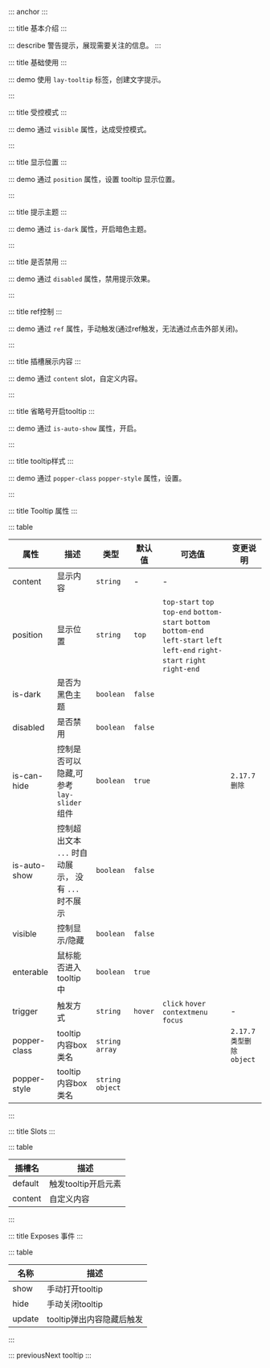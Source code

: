 ::: anchor
:::

::: title 基本介绍
:::

::: describe 警告提示，展现需要关注的信息。
:::

::: title 基础使用
:::

::: demo 使用 `lay-tooltip` 标签，创建文字提示。

<template>
  <lay-tooltip content="假装这里有文字提示" trigger="click">
    <lay-button>提示信息</lay-button>
  </lay-tooltip>
</template>
:::

::: title 受控模式
:::

::: demo 通过 `visible` 属性，达成受控模式。

<template>
    <lay-space>
      <lay-tooltip :visible="visible" trigger="click" content="假装这里有文字提示" >
        <lay-button>提示信息</lay-button>
      </lay-tooltip>
      <lay-switch v-model="visible"></lay-switch>
    </lay-space>
</template>

<script setup>
import { ref } from 'vue';

const visible = ref(false)
</script>

:::

::: title 显示位置
:::

::: demo 通过 `position` 属性，设置 tooltip 显示位置。

<template>
  <div class="tooltip-base-content">
    <div class="row center">
      <lay-tooltip position="top-start" content="上边-开始-上边-开始-上边-开始">
        <lay-button>top-start</lay-button>
      </lay-tooltip>
      <lay-tooltip position="top"  content="上边">
        <lay-button>top</lay-button>
      </lay-tooltip>
      <lay-tooltip position="top-end"  content="上边-结束-上边-结束-上边-结束">
        <lay-button>top-end</lay-button>
      </lay-tooltip>
    </div>
    <div class="row">
      <lay-tooltip position="left-start" content="左边-开始">
        <lay-button>left-start</lay-button>
      </lay-tooltip>
      <lay-tooltip position="right-start" content="右边-开始">
        <lay-button>right-start</lay-button>
      </lay-tooltip>
    </div>
    <div class="row">
      <lay-tooltip position="left" content="左边">
        <lay-button>left</lay-button>
      </lay-tooltip>
      <lay-tooltip position="right" content="右边">
        <lay-button>right</lay-button>
      </lay-tooltip>
    </div>
    <div class="row">
      <lay-tooltip position="left-end" content="左边-开始">
        <lay-button>left-end</lay-button>
      </lay-tooltip>
      <lay-tooltip position="right-end" content="右边-结束">
        <lay-button>right-end</lay-button>
      </lay-tooltip>
    </div>
    <div class="row center">
      <lay-tooltip position="bottom-start" content="下边-开始">
        <lay-button>bottom-start</lay-button>
      </lay-tooltip>
      <lay-tooltip position="bottom"  content="下边">
        <lay-button>bottom</lay-button>
      </lay-tooltip>
      <lay-tooltip position="bottom-end"  content="下边-结束">
        <lay-button>bottom-end</lay-button>
      </lay-tooltip>
    </div>
  </div>
</template>

<style>
  .tooltip-base-content .row{
    display: flex;
    align-items: center;
    justify-content: space-between;
  }

  .tooltip-base-content .center{
    justify-content: center;
  }

  .custom-popper-class{
    border-color: red;
  }
</style>
:::

::: title 提示主题
:::

::: demo 通过 `is-dark` 属性，开启暗色主题。

<template>
  <lay-space>
    <lay-tooltip content="不明白是是非非，只知我不会不在。" :is-dark="isDark">
      <lay-button >tooltip</lay-button>
    </lay-tooltip>
    <lay-switch v-model="isDark"></lay-switch>
  </lay-space>
</template>

<script setup>
import { ref } from "vue";

const isDark = ref(false);
</script>
:::

::: title 是否禁用
:::

::: demo 通过 `disabled` 属性，禁用提示效果。

<template>
  <lay-space>
    <lay-tooltip :content="content" :disabled="!disabled">
      <lay-button>提示信息</lay-button>
    </lay-tooltip>
    <lay-switch v-model="disabled" onswitch-text="启用"  unswitch-text="禁用"></lay-switch>
  </lay-space>
</template>

<script setup>
import { ref } from 'vue';

const contentArr = [
  "不明白是是非非，只知我不会不在。",
  "千山万水，去程是你，归程也是你。",
  "一约既定，万山无阻。",
  "时光都淡了，我还伴着你。",
  "只问深情，不问西东。",
  "感谢曾经在我身边的，一直在我身边。",
  "经年再相逢，魂梦与子同。"
];

const rendonCotent = function(){
  return contentArr[Math.floor(Math.random() * contentArr.length)];
};

const content = ref(rendonCotent())

const disabled = ref(true)

setInterval(()=> content.value =  rendonCotent(), 1000)
</script>
:::

::: title ref控制
:::

::: demo 通过 `ref` 属性，手动触发(通过ref触发，无法通过点击外部关闭)。

<template>
  <lay-space>
    <lay-button @click="onShow">打开</lay-button>
    <lay-button @click="onHide">关闭</lay-button>
    <lay-button @click="onUpdate">更新位置</lay-button>
    <lay-tooltip :content="content1" ref="tooltipRef">
      <lay-button>提示信息</lay-button>
    </lay-tooltip>
  </lay-space>
</template>

<script setup>
import { ref } from 'vue';

const content1 = ref('提示信息提示信息提示信息提示信息')
const tooltipRef = ref()

const onShow = () => {
  tooltipRef.value.show()
}
const onHide = () => {
  tooltipRef.value.hide()
}
const onUpdate = () => {
  tooltipRef.value.update()
}
</script>
:::

::: title 插槽展示内容
:::

::: demo 通过 `content` slot，自定义内容。

<template>
  <lay-tooltip trigger="click">
    <lay-button>展示内容</lay-button>
    <template #content >
      <lay-table
        style="width: 800px;"
        :page="page" 
        :resize="true"
        :height="'100%'"
        :columns="columns" 
        :loading="loading"
        :default-toolbar="true"
        :data-source="dataSource" 
        v-model:selected-keys="selectedKeys"  
        @change="change"
        @sortChange="sortChange"
      >
        <template #status="{ row }">
          <lay-switch :model-value="row.status" @change="changeStatus($event , row)"></lay-switch>
        </template>
        <template v-slot:toolbar>
          <lay-button size="sm" type="primary">新增</lay-button>
          <lay-button size="sm" @click="remove">删除</lay-button>
        </template>
        <template v-slot:operator="{ row }">
          <lay-button size="xs" type="primary">编辑</lay-button>
          <lay-button size="xs">查看</lay-button>
        </template>
      </lay-table>
    </template>
  </lay-tooltip>
</template>

<script setup>
import { ref, watch, reactive } from 'vue';
import { layer } from '@layui/layui-vue';

const loading = ref(false);

    const selectedKeys = ref([]);

    const page = reactive({ current: 1, limit: 10, total: 100 });

    const columns = ref([
      { title:"选项", width: "55px", type: "checkbox", fixed: "left" },
      { title:"编号", width: "80px", key:"id", fixed: "left", sort: "desc" },
      { title:"姓名", width: "80px", key:"name", sort: "desc" },
      { title:"状态", width: "180px", key:"status", customSlot: "status"},
      { title:"邮箱", width: "120px", key:"email" },
      { title:"性别", width: "80px", key:"sex" },
      { title:"年龄", width: "80px", key:"age", totalRow: true},
      { title:"城市", width: "120px", key:"city" },
      { title:"签名", width: "260px", key:"remark" },
      { title:"隐藏", width: "260px", key:"hide", hide: true, totalRow: "自定义" },
      { title:"时间", width: "120px", key:"joinTime"},
      { title:"操作", width: "150px", customSlot:"operator", key:"operator", fixed: "right", ignoreExport: true }
    ]);

    const change = (page) => {
      loading.value = true;
      setTimeout(() => {
        dataSource.value = loadDataSource(page.current, page.limit);
        loading.value = false;
      }, 1000);
    }

    const sortChange = (key, sort) => {
      layer.msg(`字段${key} - 排序${sort}, 你可以利用 sort-change 实现服务端排序`)
    }

    const dataSource = ref([
      {id:"1", name:"张三1", email: "test@qq.com", sex: "男", city: "浙江杭州", age:"18",remark: '花开堪折直须折,莫待无花空折枝.', joinTime: "2022-02-09", status: true},
      {id:"2", name:"张三2", email: "test@qq.com", sex: "男", city: "浙江杭州", age:"20",remark: '花开堪折直须折,莫待无花空折枝.', joinTime: "2022-02-09", status: true},
      {id:"3", name:"张三3", email: "test@qq.com", sex: "男", city: "浙江杭州", age:"20",remark: '花开堪折直须折,莫待无花空折枝.', joinTime: "2022-02-09", status: true},
      {id:"4", name:"张三4", email: "test@qq.com", sex: "男", city: "浙江杭州", age:"20",remark: '花开堪折直须折,莫待无花空折枝.', joinTime: "2022-02-09", status: true},
      {id:"5", name:"张三5", email: "test@qq.com", sex: "男", city: "浙江杭州", age:"20",remark: '花开堪折直须折,莫待无花空折枝.', joinTime: "2022-02-09", status: true},
      {id:"6", name:"张三6", email: "test@qq.com", sex: "男", city: "浙江杭州", age:"20",remark: '花开堪折直须折,莫待无花空折枝.', joinTime: "2022-02-09", status: true},
      {id:"7", name:"张三7", email: "test@qq.com", sex: "男", city: "浙江杭州", age:"18",remark: '花开堪折直须折,莫待无花空折枝.', joinTime: "2022-02-09", status: true},
      {id:"8", name:"张三8", email: "test@qq.com", sex: "男", city: "浙江杭州", age:"20",remark: '花开堪折直须折,莫待无花空折枝.', joinTime: "2022-02-09", status: true},
      {id:"9", name:"张三9", email: "test@qq.com", sex: "男", city: "浙江杭州", age:"20",remark: '花开堪折直须折,莫待无花空折枝.', joinTime: "2022-02-09", status: true},
      {id:"10", name:"张三10", email: "test@qq.com", sex: "男", city: "浙江杭州", age:"20",remark: '花开堪折直须折,莫待无花空折枝.', joinTime: "2022-02-09", status: true}
    ])

    const changeStatus = (isChecked, row) => {
      dataSource.value.forEach((item) => {
        if(item.id === row.id) {
          layer.msg("Success", { icon: 1 }, () => {
            item.status = isChecked;
          })
        }
      })
    }

    const remove = () => {
      layer.msg(selectedKeys.value, { area: '50%'})
    }

    const loadDataSource = (page, pageSize) => {
      var response = [];
      var startIndex = ((page - 1) * pageSize) + 1;
      var endIndex = page * pageSize;
      for (var i = startIndex; i <= endIndex; i++) {
          response.push({
            id:`${i}`, 
            age:"18",
            sex: "男", 
            name:`张三${i}`, 
            email: "test@qq.com",
            remark: '花开堪折直须折,莫待无花空折枝.',  
            joinTime: "2022-02-09", 
            city: "浙江杭州", 
            status: true
          })
      }
      return response;
    }


</script>
:::

::: title 省略号开启tooltip
:::

::: demo 通过 `is-auto-show` 属性，开启。

<template>
    <lay-space>
        <div @click="changeText"><lay-button>Edit</lay-button></div>
        <div style="width: 100px;">
          <lay-tooltip content="不明白是是非非，只知我不会不在。" :isAutoShow="true">
            {{ text }}
          </lay-tooltip>
        </div>
    </lay-space>
</template>

<script setup>
import { ref } from "vue";

const text = ref("自动提示");

const changeText = () => {
  text.value = "以创造性的行为实践于人世。若能以写作为工具，为道途，先帮助自己一程，再以领悟帮助他人一程。这是一种服务";
}
</script>
:::

::: title tooltip样式
:::

::: demo 通过 `popper-class` `popper-style` 属性，设置。

<template>
    <lay-tooltip content="popperClass 边框红色" trigger="click" popperClass="custom-popper-class" >
      <lay-button>popperClass 边框红色</lay-button>
    </lay-tooltip>
    <lay-tooltip content="popperStyle 字体红色" popperStyle="color: red;" >
      <lay-button>popperStyle 字体红色</lay-button>
    </lay-tooltip>
</template>

<style>
</style>
:::

::: title Tooltip 属性
:::

::: table

| 属性        | 描述     | 类型         | 默认值         | 可选值         | 变更说明|
| ----------- | -------- | -------------- |-------------- |-------------- |--------------|
| content     | 显示内容 | `string`        | -             |-             | |
| position    | 显示位置 | `string`        | `top`          | `top-start` `top` `top-end` `bottom-start` `bottom` `bottom-end` `left-start` `left` `left-end` `right-start` `right` `right-end` | |
| is-dark      | 是否为黑色主题 | `boolean` | `false` |    | |
| disabled    | 是否禁用 | `boolean` | `false` |   | |
| is-can-hide    | 控制是否可以隐藏,可参考`lay-slider`组件 | `boolean` | `true` |    | `2.17.7删除` |
| is-auto-show   | 控制超出文本 `...` 时自动展示， 没有 `...` 时不展示 | `boolean` | `false` |    | |
| visible     | 控制显示/隐藏| `boolean`| `false` |  |  | |
| enterable   | 鼠标能否进入 tooltip 中 | `boolean` | `true` | | |
| trigger   | 触发方式 | `string` | `hover` | `click` `hover` `contextmenu` `focus` | - |
| popper-class    | tooltip内容box类名 | `string` `array`  |  | | `2.17.7类型删除object` |
| popper-style     | tooltip内容box类名 | `string` `object` |  | |  |

:::

::: title Slots
:::

::: table

| 插槽名    | 描述     | 
| ------- | -------- |
| default | 触发tooltip开启元素 | 
| content | 自定义内容 | 

:::

::: title Exposes 事件
:::

::: table

| 名称    | 描述     | 
| ------- | -------- | 
| show | 手动打开tooltip | 
| hide | 手动关闭tooltip |  
| update | tooltip弹出内容隐藏后触发 |  

:::

::: previousNext tooltip
:::
